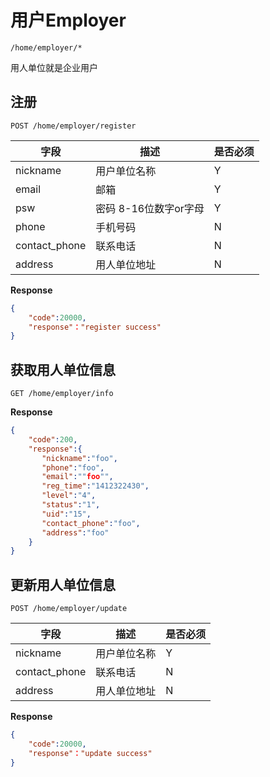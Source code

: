 用户Employer
===
`/home/employer/*`

用人单位就是企业用户

## 注册    
`POST /home/employer/register` 

字段  |描述 |  是否必须 
------------ | -------------| -------------
nickname | 用户单位名称     | Y
email|  邮箱      | Y
psw  | 密码 8-16位数字or字母   | Y
phone| 手机号码 | N
contact_phone | 联系电话 | N
address  |用人单位地址 | N




**Response**  

```json
{
    "code":20000,
    "response"："register success"
}
```




## 获取用人单位信息
`GET /home/employer/info`

**Response**  

```json  
{
    "code":200,
    "response":{
       "nickname":"foo",
       "phone":"foo",
       "email":""foo"",
       "reg_time":"1412322430",
       "level":"4",
       "status":"1",
       "uid":"15",
       "contact_phone":"foo",
       "address":"foo"
    }
}
```


## 更新用人单位信息
`POST /home/employer/update`

字段  |描述 |  是否必须 
------------ | -------------| -------------
nickname | 用户单位名称     | Y
contact_phone | 联系电话 | N
address  |用人单位地址 | N

 **Response**  

```json  
{
    "code":20000,
    "response"："update success"
}
```
 



 



